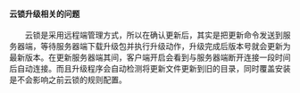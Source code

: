 #### 云锁升级相关的问题

&emsp;&emsp;云锁是采用远程端管理方式，所以在确认更新后，其实是把更新命令发送到服务器端，等待服务器端下载升级包并执行升级动作，升级完成后版本号就会更新为最新版本。在更新服务器端其间，客户端开启会看到与服务器端断开连接一段时间后自动连接。而且升级程序会自动检测将更新文件更新到旧的目录，同时覆盖安装是不会影响之前云锁的规则配置。